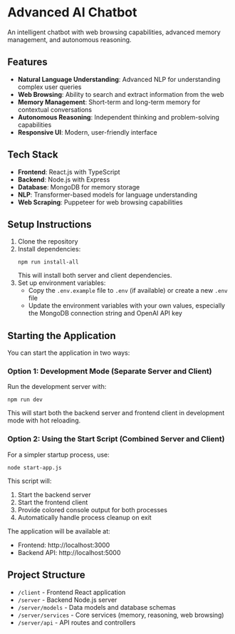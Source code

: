 # Advanced AI Chatbot

An intelligent chatbot with web browsing capabilities, advanced memory management, and autonomous reasoning.

## Features

- **Natural Language Understanding**: Advanced NLP for understanding complex user queries
- **Web Browsing**: Ability to search and extract information from the web
- **Memory Management**: Short-term and long-term memory for contextual conversations
- **Autonomous Reasoning**: Independent thinking and problem-solving capabilities
- **Responsive UI**: Modern, user-friendly interface

## Tech Stack

- **Frontend**: React.js with TypeScript
- **Backend**: Node.js with Express
- **Database**: MongoDB for memory storage
- **NLP**: Transformer-based models for language understanding
- **Web Scraping**: Puppeteer for web browsing capabilities

## Setup Instructions

1. Clone the repository
2. Install dependencies:
   ```
   npm run install-all
   ```
   This will install both server and client dependencies.
3. Set up environment variables:
   - Copy the `.env.example` file to `.env` (if available) or create a new `.env` file
   - Update the environment variables with your own values, especially the MongoDB connection string and OpenAI API key

## Starting the Application

You can start the application in two ways:

### Option 1: Development Mode (Separate Server and Client)

Run the development server with:
```
npm run dev
```
This will start both the backend server and frontend client in development mode with hot reloading.

### Option 2: Using the Start Script (Combined Server and Client)

For a simpler startup process, use:
```
node start-app.js
```
This script will:
1. Start the backend server
2. Start the frontend client
3. Provide colored console output for both processes
4. Automatically handle process cleanup on exit

The application will be available at:
- Frontend: http://localhost:3000
- Backend API: http://localhost:5000

## Project Structure

- `/client` - Frontend React application
- `/server` - Backend Node.js server
- `/server/models` - Data models and database schemas
- `/server/services` - Core services (memory, reasoning, web browsing)
- `/server/api` - API routes and controllers